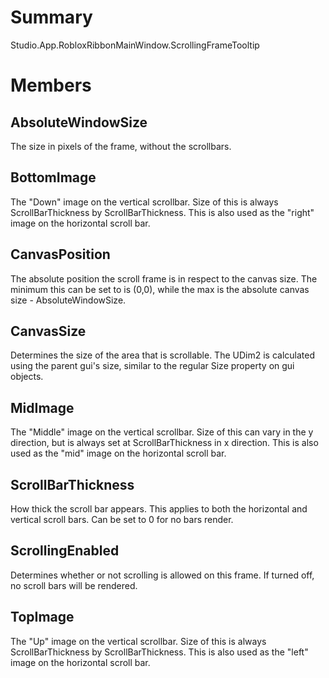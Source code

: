 # Summary
Studio.App.RobloxRibbonMainWindow.ScrollingFrameTooltip

# Members

## AbsoluteWindowSize
The size in pixels of the frame, without the scrollbars.

## BottomImage
The "Down" image on the vertical scrollbar. Size of this is always ScrollBarThickness by ScrollBarThickness. This is also used as the "right" image on the horizontal scroll bar.

## CanvasPosition
The absolute position the scroll frame is in respect to the canvas size. The minimum this can be set to is (0,0), while the max is the absolute canvas size - AbsoluteWindowSize.

## CanvasSize
Determines the size of the area that is scrollable. The UDim2 is calculated using the parent gui's size, similar to the regular Size property on gui objects.

## MidImage
The "Middle" image on the vertical scrollbar. Size of this can vary in the y direction, but is always set at ScrollBarThickness in x direction. This is also used as the "mid" image on the horizontal scroll bar.

## ScrollBarThickness
How thick the scroll bar appears. This applies to both the horizontal and vertical scroll bars. Can be set to 0 for no bars render.

## ScrollingEnabled
Determines whether or not scrolling is allowed on this frame. If turned off, no scroll bars will be rendered.

## TopImage
The "Up" image on the vertical scrollbar. Size of this is always ScrollBarThickness by ScrollBarThickness. This is also used as the "left" image on the horizontal scroll bar.
